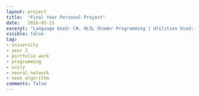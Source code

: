 ```yaml
---
layout: project
title:  "Final Year Personal Project"
date:   2016-05-15
excerpt: "Language Used: C#, HLSL Shader Programming | Utilities Used: Unity, Github Desktop"
visible: false
tag:
- university
- year 3
- portfolio work
- programming
- unity
- neural network
- neat algorithm
comments: false
---
```



      
